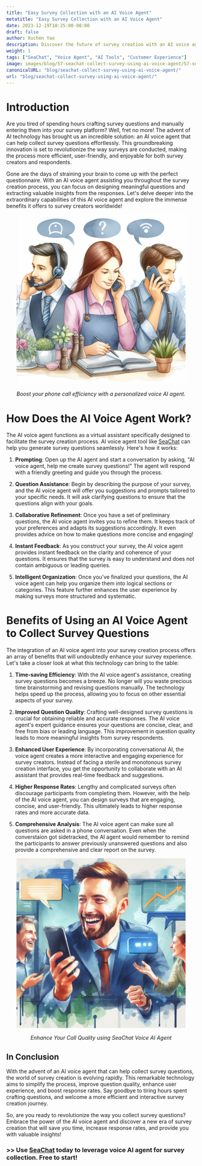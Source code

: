 ```yaml
---
title: "Easy Survey Collection with an AI Voice Agent"
metatitle: "Easy Survey Collection with an AI Voice Agent"
date: 2023-12-19T10:25:00-08:00
draft: false
author: Xuchen Yao
description: Discover the future of survey creation with an AI voice agent! Effortlessly craft high-quality questions, enhance user experience, and boost response rates. Say goodbye to manual work!
weight: 1
tags: ["SeaChat", "Voice Agent", "AI Tools", "Customer Experience"]
image: images/blog/57-seachat-collect-survey-using-ai-voice-agent/57-seachat-collect-survey-using-ai-voice-agent.png
canonicalURL: "blog/seachat-collect-survey-using-ai-voice-agent/"
url: "blog/seachat-collect-survey-using-ai-voice-agent/"
---
```


# Introduction

Are you tired of spending hours crafting survey questions and manually entering them into your survey platform? Well, fret no more! The advent of AI technology has brought us an incredible solution: an AI voice agent that can help collect survey questions effortlessly. This groundbreaking innovation is set to revolutionize the way surveys are conducted, making the process more efficient, user-friendly, and enjoyable for both survey creators and respondents.

Gone are the days of straining your brain to come up with the perfect questionnaire. With an AI voice agent assisting you throughout the survey creation process, you can focus on designing meaningful questions and extracting valuable insights from the responses. Let's delve deeper into the extraordinary capabilities of this AI voice agent and explore the immense benefits it offers to survey creators worldwide!

<center>
<img height="450px" src="/images/blog/50x-all-seachat-agents/transfer-to-and-from-ai-agent.jpeg" alt="Boost your phone call efficiency with a personalized voice AI agent."/>

*Boost your phone call efficiency with a personalized voice AI agent.*
</center>

# How Does the AI Voice Agent Work?

The AI voice agent functions as a virtual assistant specifically designed to facilitate the survey creation process. AI voice agent tool like [SeaChat](https://chat.seasalt.ai/?utm_source=blog) can help you generate survey questions seamlessly. Here's how it works:

1. **Prompting**: Open up the AI agent and start a conversation by asking, "AI voice agent, help me create survey questions!" The agent will respond with a friendly greeting and guide you through the process.

2. **Question Assistance**: Begin by describing the purpose of your survey, and the AI voice agent will offer you suggestions and prompts tailored to your specific needs. It will ask clarifying questions to ensure that the questions align with your goals.

3. **Collaborative Refinement**: Once you have a set of preliminary questions, the AI voice agent invites you to refine them. It keeps track of your preferences and adapts its suggestions accordingly. It even provides advice on how to make questions more concise and engaging!

4. **Instant Feedback**: As you construct your survey, the AI voice agent provides instant feedback on the clarity and coherence of your questions. It ensures that the survey is easy to understand and does not contain ambiguous or leading queries.

5. **Intelligent Organization**: Once you've finalized your questions, the AI voice agent can help you organize them into logical sections or categories. This feature further enhances the user experience by making surveys more structured and systematic.

# Benefits of Using an AI Voice Agent to Collect Survey Questions

The integration of an AI voice agent into your survey creation process offers an array of benefits that will undoubtedly enhance your survey experience. Let's take a closer look at what this technology can bring to the table:

1. **Time-saving Efficiency**: With the AI voice agent's assistance, creating survey questions becomes a breeze. No longer will you waste precious time brainstorming and revising questions manually. The technology helps speed up the process, allowing you to focus on other essential aspects of your survey.

2. **Improved Question Quality**: Crafting well-designed survey questions is crucial for obtaining reliable and accurate responses. The AI voice agent's expert guidance ensures your questions are concise, clear, and free from bias or leading language. This improvement in question quality leads to more meaningful insights from survey respondents.

3. **Enhanced User Experience**: By incorporating conversational AI, the voice agent creates a more interactive and engaging experience for survey creators. Instead of facing a sterile and monotonous survey creation interface, you get the opportunity to collaborate with an AI assistant that provides real-time feedback and suggestions.

4. **Higher Response Rates**: Lengthy and complicated surveys often discourage participants from completing them. However, with the help of the AI voice agent, you can design surveys that are engaging, concise, and user-friendly. This ultimately leads to higher response rates and more accurate data.

5. **Comprehensive Analysis**: The AI voice agent can make sure all questions are asked in a phone conversation. Even when the converstaion got sidetracked, the AI agent would remember to remind the participants to answer previously unanswered questions and also provide a comprehensive and clear report on the survey.


<center>
<img height="450px" src="/images/blog/50x-all-seachat-agents/stay-connected-using-seachat-agents.jpeg" alt="Enhance Your Call Quality using SeaChat Voice AI Agent"/>

*Enhance Your Call Quality using SeaChat Voice AI Agent*
</center>

## In Conclusion

With the advent of an AI voice agent that can help collect survey questions, the world of survey creation is evolving rapidly. This remarkable technology aims to simplify the process, improve question quality, enhance user experience, and boost response rates. Say goodbye to tiring hours spent crafting questions, and welcome a more efficient and interactive survey creation journey.

So, are you ready to revolutionize the way you collect survey questions? Embrace the power of the AI voice agent and discover a new era of survey creation that will save you time, increase response rates, and provide you with valuable insights!

### >> Use [SeaChat](https://chat.seasalt.ai/?utm_source=blog) today to leverage voice AI agent for survey collection. Free to start!


